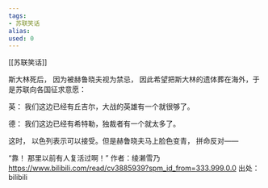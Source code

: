 ```yaml
---
tags: 
- 苏联笑话 
alias:
used: 0
---
```

[[苏联笑话]]


斯大林死后， 因为被赫鲁晓夫视为禁忌， 因此希望把斯大林的遗体葬在海外，于是苏联向各国征求意愿：

英： 我们这边已经有丘吉尔，大战的英雄有一个就很够了。

德： 我们这边已经有希特勒，独裁者有一个就太多了。

这时， 以色列表示可以接受。但是赫鲁晓夫马上脸色变青， 拼命反对——

“靠！ 那里以前有人复活过啊！” 作者：绫濑雪乃 https://www.bilibili.com/read/cv3885939?spm_id_from=333.999.0.0 出处：bilibili





